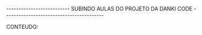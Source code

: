 -------------------------- SUBINDO AULAS DO PROJETO DA DANKI CODE ----------------------------------------- 

CONTEUDO: 